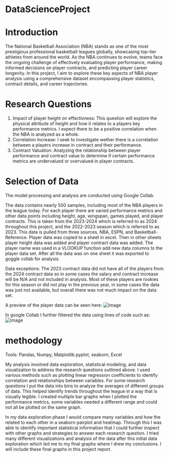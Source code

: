 # DataScienceProject
# Introduction
The National Basketball Association (NBA) stands as one of the most prestigious professional basketball leagues globally, showcasing top-tier athletes from around the world. As the NBA continues to evolve, teams face the ongoing challenge of effectively evaluating player performance, making informed decisions on player contracts, and predicting player career longevity. In this project, I aim to explore these key aspects of NBA player analysis using a comprehensive dataset encompassing player statistics, contract details, and career trajectories.
# Research Questions
1. Impact of player height on effectivness: This question will explore the physical attribute of height and how it relates to a players key performance metrics. I expect there to be a positive correlation when the NBA is analyzed as a whole.
2. Correlation Increase: I seek to investigate wether there is a correlation between a players increase in contract and their performance.
3. Contract Valuation: Analyzing the relationship between player performance and contract value to determine if certain performance metrics are undervalued or overvalued in player contracts.
# Selection of Data
The model processing and analysis are conducted using Google Collab.

The data contains nearly 500 samples, including most of the NBA players in the league today. For each player there are varied performance metrics and other data points including height, age, wingspan, games played, and player contracts. This is taken from the 2023-2024 which is referred to as 2024 throughout this project, and the 2022-2023 season which is referred to as 2023. This data is pulled from three sources, NBA, ESPN, and Basketball-Reference. Player data was copied to a sheet in excel. Then in other sheets player height data was added and player contract data was added. The player name was used in a VLOOKUP function add new data columns to the player data set. After all the data was on one sheet it was exported to goggle collab for analysis.

Data exceptions: The 2023 contract data did not have all of the players from the 2024 contract data so in some cases the salary and contract increase will be N/A and not included in analysis. Most of these players are rookies for this season or did not play in the previous year, in some cases the data was just not available, but overall there was not much impact on the data set.

A preview of the player data can be seen here:
![image](https://github.com/robbinsc4ATWIT/DataScienceProject/assets/90586029/d39e7db6-6975-42fd-b18b-c2d9e4dd61b2)

In google Collab I further filtered the data using lines of code such as:
![image](https://github.com/robbinsc4ATWIT/DataScienceProject/assets/90586029/62963cd7-99f8-4493-a830-2f7c093241b9)

# methodology
Tools: Pandas, Numpy, Matplotlib.pyplot, seaborn, Excel

My analysis involved data exploration, statistical modeling, and data visualization to address the research questions outlined above. I used various methods such as plotting linear regression coefficients to identify correlation and relationships between variables. For some research questions I put the data into bins to analyze the averages of different groups of data. This helped identify trends throughout the league in a way that is visually legible. I created multiple bar graphs when I plotted the performance metrics, some variables needed a different range and could not all be plotted on the same graph.

In my data exploration phase I would compare many variables and how the related to each other in a seaborn pairplot and heatmap. Through this I was able to identify important statistical information that I could further inspect with other graphs and strategies to answer each research question. I tried many different visualizations and analysis of the data after this initial data exploration which led me to my final graphs where I drew my conclusions. I will include these final graphs in this project report.
